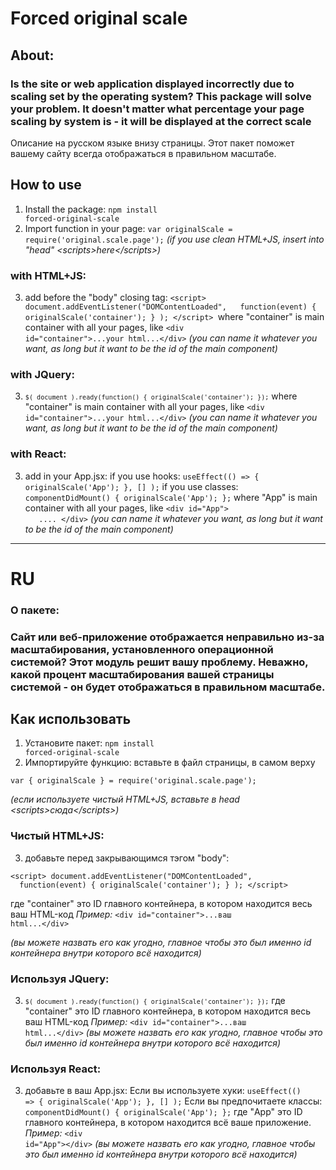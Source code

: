 # Forced original scale

## About:

### Is the site or web application displayed incorrectly due to scaling set by the operating system? This package will solve your problem. It doesn't matter what percentage your page scaling by system is - it will be displayed at the correct scale

Описание на русском языке внизу страницы. Этот пакет поможет вашему сайту всегда отображаться в правильном масштабе.

## How to use
1. Install the package:
<code>npm install forced-original-scale</code>
2. Import function in your page:
<code>var originalScale = require('original.scale.page');</code>
*(if you use clean HTML+JS, insert into "head" \<scripts>here\</scripts>)*

### with HTML+JS:
3. add before the "body" closing tag:
<code>\<script>
	document.addEventListener("DOMContentLoaded",   function(event) { originalScale('container'); }
	);
	\</script>
</code>where "container" is main container with all your pages, like 
<code>\<div id="container">...your html...\</div></code>
*(you can name it whatever you want, as long but it want to be the id of the main component)*

### with JQuery:
3. <code>`$( document ).ready(function() { originalScale('container'); });`</code>
where "container" is main container with all your pages, like 
<code>\<div id="container">...your html...\</div></code>
*(you can name it whatever you want, as long but it want to be the id of the main component)*

### with React:
3. add in your App.jsx: 
if you use hooks:
<code>useEffect(() => { originalScale('App'); }, [] );</code> 
if you use classes:
<code>componentDidMount() { originalScale('App'); };</code> 
where "App" is main container with all your pages, like 
<code>\<div id="App">
	   ....
	\</div></code>
*(you can name it whatever you want, as long but it want to be the id of the main component)*
___
# RU
### О пакете:

### Сайт или веб-приложение отображается неправильно из-за масштабирования, установленного операционной системой? Этот модуль решит вашу проблему. Неважно, какой процент масштабирования вашей страницы системой - он будет отображаться в правильном масштабе.

## Как использовать

1. Установите пакет:
<code>npm install forced-original-scale</code>
2. Импортируйте функцию: вставьте в файл страницы, в самом верху 

<code>var { originalScale } = require('original.scale.page'); </code>

*(если используете чистый HTML+JS, вставьте в head \<scripts>сюда\</scripts>)*

### Чистый HTML+JS:
3. добавьте перед закрывающимся тэгом "body":

<code>\<script>
	document.addEventListener("DOMContentLoaded",   function(event) { originalScale('container'); }
	);
	\</script>
</code>

где "container" это ID главного контейнера, в котором находится весь ваш HTML-код *Пример:*
<code>\<div id="container">...ваш html...\</div></code>

*(вы можете назвать его как угодно, главное чтобы это был именно id контейнера внутри которого всё находится)*

### Используя JQuery:
3. <code>`$( document ).ready(function() { originalScale('container'); });`</code>
где "container" это ID главного контейнера, в котором находится весь ваш HTML-код *Пример:*
<code>\<div id="container">...ваш html...\</div></code>
*(вы можете назвать его как угодно, главное чтобы это был именно id контейнера внутри которого всё находится)*

### Используя React:
3. добавьте в ваш App.jsx: 
Если вы используете хуки:
<code>useEffect(() => { originalScale('App'); }, [] );</code> 
Если вы предпочитаете классы:
<code>componentDidMount() { originalScale('App'); };</code> 
где "App" это ID главного контейнера, в котором находится всё ваше приложение. *Пример:*
<code>\<div id="App">\</div></code>
*(вы можете назвать его как угодно, главное чтобы это был именно id контейнера внутри которого всё находится)*